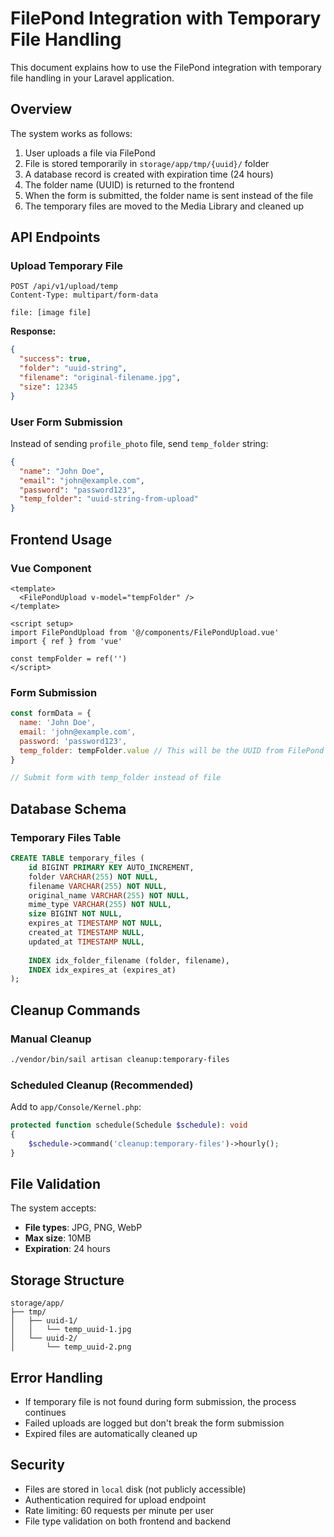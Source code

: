 # FilePond Integration with Temporary File Handling

This document explains how to use the FilePond integration with temporary file handling in your Laravel application.

## Overview

The system works as follows:
1. User uploads a file via FilePond
2. File is stored temporarily in `storage/app/tmp/{uuid}/` folder
3. A database record is created with expiration time (24 hours)
4. The folder name (UUID) is returned to the frontend
5. When the form is submitted, the folder name is sent instead of the file
6. The temporary files are moved to the Media Library and cleaned up

## API Endpoints

### Upload Temporary File
```
POST /api/v1/upload/temp
Content-Type: multipart/form-data

file: [image file]
```

**Response:**
```json
{
  "success": true,
  "folder": "uuid-string",
  "filename": "original-filename.jpg",
  "size": 12345
}
```

### User Form Submission
Instead of sending `profile_photo` file, send `temp_folder` string:

```json
{
  "name": "John Doe",
  "email": "john@example.com",
  "password": "password123",
  "temp_folder": "uuid-string-from-upload"
}
```

## Frontend Usage

### Vue Component
```vue
<template>
  <FilePondUpload v-model="tempFolder" />
</template>

<script setup>
import FilePondUpload from '@/components/FilePondUpload.vue'
import { ref } from 'vue'

const tempFolder = ref('')
</script>
```

### Form Submission
```javascript
const formData = {
  name: 'John Doe',
  email: 'john@example.com',
  password: 'password123',
  temp_folder: tempFolder.value // This will be the UUID from FilePond
}

// Submit form with temp_folder instead of file
```

## Database Schema

### Temporary Files Table
```sql
CREATE TABLE temporary_files (
    id BIGINT PRIMARY KEY AUTO_INCREMENT,
    folder VARCHAR(255) NOT NULL,
    filename VARCHAR(255) NOT NULL,
    original_name VARCHAR(255) NOT NULL,
    mime_type VARCHAR(255) NOT NULL,
    size BIGINT NOT NULL,
    expires_at TIMESTAMP NOT NULL,
    created_at TIMESTAMP NULL,
    updated_at TIMESTAMP NULL,
    
    INDEX idx_folder_filename (folder, filename),
    INDEX idx_expires_at (expires_at)
);
```

## Cleanup Commands

### Manual Cleanup
```bash
./vendor/bin/sail artisan cleanup:temporary-files
```

### Scheduled Cleanup (Recommended)
Add to `app/Console/Kernel.php`:
```php
protected function schedule(Schedule $schedule): void
{
    $schedule->command('cleanup:temporary-files')->hourly();
}
```

## File Validation

The system accepts:
- **File types**: JPG, PNG, WebP
- **Max size**: 10MB
- **Expiration**: 24 hours

## Storage Structure

```
storage/app/
├── tmp/
│   ├── uuid-1/
│   │   └── temp_uuid-1.jpg
│   └── uuid-2/
│       └── temp_uuid-2.png
```

## Error Handling

- If temporary file is not found during form submission, the process continues
- Failed uploads are logged but don't break the form submission
- Expired files are automatically cleaned up

## Security

- Files are stored in `local` disk (not publicly accessible)
- Authentication required for upload endpoint
- Rate limiting: 60 requests per minute per user
- File type validation on both frontend and backend
